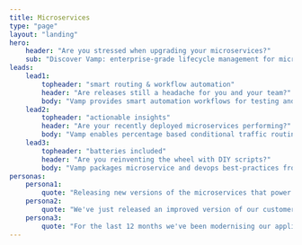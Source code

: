 ```yaml
---
title: Microservices
type: "page"
layout: "landing"
hero: 
    header: "Are you stressed when upgrading your microservices?" 
    sub: "Discover Vamp: enterprise-grade lifecycle management for microservices."
leads:
    lead1:
        topheader: "smart routing & workflow automation"
        header: "Are releases still a headache for you and your team?"
        body: "Vamp provides smart automation workflows for testing and releasing microservices out-of-the-box. You can start applying automated canary-test and -release strategies immediately."
    lead2:
        topheader: "actionable insights"
        header: "Are your recently deployed microservices performing?"
        body: "Vamp enables percentage based conditional traffic routing per service to test and compare all aspects of your applications in production. Vamp aggregates technical and business data into high-level health metrics for full actionable insights and control. "
    lead3:
        topheader: "batteries included"
        header: "Are you reinventing the wheel with DIY scripts?"
        body: "Vamp packages microservice and devops best-practices from the Silicon Valley unicorns into out-of-the-box automation and optimisation workflows. Vamp works with all major clouds and container schedulers."
personas:
    persona1:
        quote: "Releasing new versions of the microservices that power our growing SaaS platform are still giving me a huge headache. Devops resources are scarce, there is still a lot of manual work involved, and testing a release takes more time than we have."
    persona2:
        quote: "We've just released an improved version of our customer subscription API, but i'm not sure if it actually performs better, and now i also see issues appearing in other related services. What's going on?"
    persona3:
        quote: "For the last 12 months we've been modernising our application landscape with the latest microservice, container and continuous delivery technologies. Our budgets and time have been fully consumed, but we're still on the same release velocity with the same amount of issues."     
---
```



